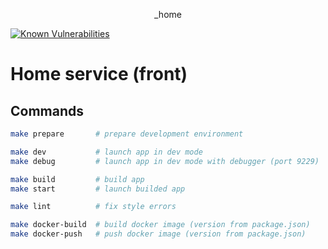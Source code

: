 <p align="center">
  _home
</p>

[![Known Vulnerabilities](https://snyk.io/test/github/gelugu/home-web/badge.svg)](https://snyk.io/test/github/gelugu/home-web)

# Home service (front)

## Commands

```bash
make prepare       # prepare development environment

make dev           # launch app in dev mode
make debug         # launch app in dev mode with debugger (port 9229)

make build         # build app
make start         # launch builded app

make lint          # fix style errors

make docker-build  # build docker image (version from package.json)
make docker-push   # push docker image (version from package.json)
```
